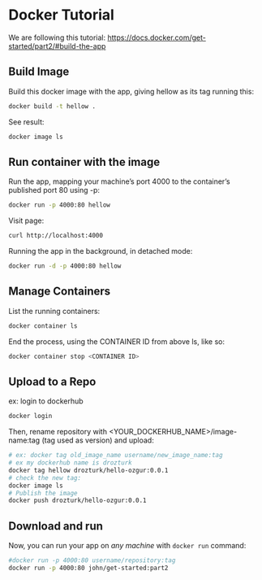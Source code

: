 # Docker Tutorial
We are following this tutorial: https://docs.docker.com/get-started/part2/#build-the-app

## Build Image
Build this docker image with the app, giving hellow as its tag running this:
```bash
docker build -t hellow .
```
See result:
```bash
docker image ls
```
## Run container with the image
Run the app, mapping your machine’s port 4000 to the container’s published port 80 using -p:
```bash
docker run -p 4000:80 hellow 
```

Visit page:
```bash
curl http://localhost:4000
```

Running the app in the background, in detached mode:
```bash
docker run -d -p 4000:80 hellow
```
## Manage Containers 
List the running containers:
```bash
docker container ls
```

End the process, using the CONTAINER ID from above ls, like so:
```bash
docker container stop <CONTAINER ID>
```
## Upload to a Repo
ex: login to dockerhub
```bash
docker login
```
Then, rename repository with <YOUR_DOCKERHUB_NAME>/image-name:tag (tag used as version) 
and upload:
```bash
# ex: docker tag old_image_name username/new_image_name:tag
# ex my dockerhub name is drozturk
docker tag hellow drozturk/hello-ozgur:0.0.1
# check the new tag:
docker image ls
# Publish the image
docker push drozturk/hello-ozgur:0.0.1
```

## Download and run
Now, you can run your app on *any machine* with `docker run` command:
```bash
#docker run -p 4000:80 username/repository:tag
docker run -p 4000:80 john/get-started:part2
```